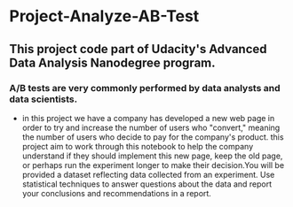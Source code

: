 # Project-Analyze-AB-Test
## This project code part of Udacity's Advanced Data Analysis Nanodegree program. 
### A/B tests are very commonly performed by data analysts and data scientists. 
- in this project we have a company has developed a new web page in order to try and increase the number of users who "convert," meaning the number of users who decide to pay for the company's product. this project aim  to work through this notebook to help the company understand if they should implement this new page, keep the old page, or perhaps run the experiment longer to make their decision.You will be provided a dataset reflecting data collected from an experiment. Use statistical techniques to answer questions about the data and report your conclusions and recommendations in a report.
